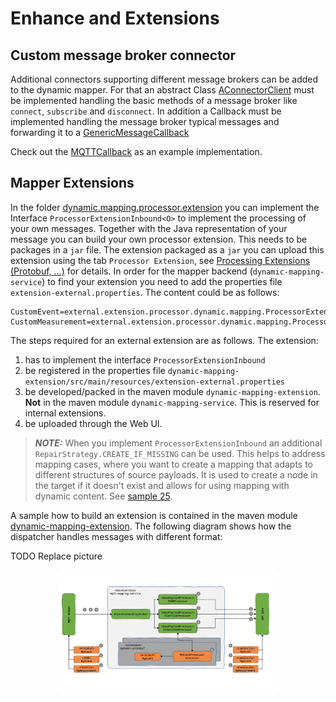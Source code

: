 # Enhance and Extensions

## Custom message broker connector

Additional connectors supporting different message brokers can be added to the dynamic mapper.
For that an abstract Class [AConnectorClient](./dynamic-mapping-service/src/main/java/dynamic/mapping/connector/core/client/AConnectorClient.java) must be implemented handling the basic methods of a message broker like  `connect`, `subscribe` and `disconnect`.
In addition a Callback must be implemented handling the message broker typical messages and forwarding it to a [GenericMessageCallback](./dynamic-mapping-service/src/main/java/dynamic/mapping/connector/core/callback/GenericMessageCallback.java)

Check out the [MQTTCallback](./dynamic-mapping-service/src/main/java/dynamic/mapping/connector/mqtt/MQTTCallback.java) as an example implementation.

## Mapper Extensions
In the folder [dynamic.mapping.processor.extension](./dynamic-mapping-service/src/main/java/dynamic/mapping/processor/extension) you can implement  the Interface `ProcessorExtensionInbound<O>` to implement the processing of your own messages. Together with the Java representation of your message you can build your own processor extension.
This needs to be packages in a ```jar``` file. The extension packaged as a ```jar``` you can upload this extension using the tab ```Processor Extension```, see [Processing Extensions (Protobuf, ...)](#processing-extensions-protobuf) for details.
In order for the mapper backend (```dynamic-mapping-service```) to find your extension you need to add the properties file ```extension-external.properties```. The content could be as follows:
```
CustomEvent=external.extension.processor.dynamic.mapping.ProcessorExtensionInboundCustomEvent
CustomMeasurement=external.extension.processor.dynamic.mapping.ProcessorExtensionInboundCustomMeasurement
```

The steps required for an external extension are as follows. The extension:
1. has to implement the interface <code>ProcessorExtensionInbound<O></code>
2. be registered in the properties file <code>dynamic-mapping-extension/src/main/resources/extension-external.properties</code>
3. be developed/packed in the maven module <code>dynamic-mapping-extension</code>. **Not** in the maven module <code>dynamic-mapping-service</code>. This is reserved for internal extensions.
4. be uploaded through the Web UI.

> **_NOTE:_** When you implement <code>ProcessorExtensionInbound<O></code> an additional <code>RepairStrategy.CREATE_IF_MISSING</code> can be used. This helps to address mapping cases, where you want to create a mapping that adapts to different structures of source payloads. It is used to create a node in the target if it doesn't exist and allows for using mapping with dynamic content. See [sample 25](./resources/script/mapping/sampleMapping/SampleMappings_06.pdf).

A sample how to build an extension is contained in the maven module [dynamic-mapping-extension](./dynamic-mapping-extension).
The following diagram shows how the dispatcher handles messages with different format:

TODO Replace picture
<p align="center">
<img src="resources/image/Dynamic_Mapper_Diagram_Dispatcher.png"  style="width: 70%;" />
</p>
<br/>